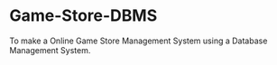 # Game-Store-DBMS
To make a Online Game Store Management System using a Database Management System.
